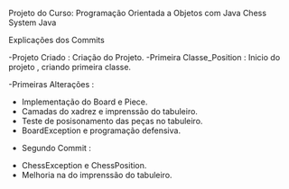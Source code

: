 Projeto do Curso: Programação Orientada a Objetos com Java
Chess System Java

Explicações dos Commits

-Projeto Criado : Criação do Projeto.
-Primeira Classe_Position : Inicio do projeto , criando primeira classe.

-Primeiras Alterações :
* Implementação do Board e Piece.
* Camadas do xadrez e imprenssão do tabuleiro.
* Teste de posisonamento das peças no tabuleiro.
* BoardException e programação defensiva.

- Segundo Commit : 
* ChessException e ChessPosition.
* Melhoria na do imprenssão do tabuleiro.